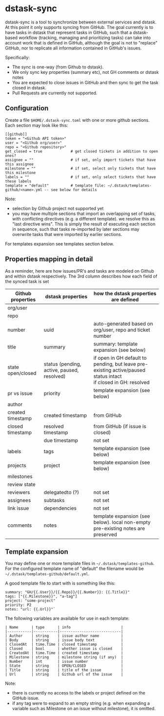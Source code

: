 # dstask-sync

dstask-sync is a tool to synchronize between external services and dstask.
At this point it only supports syncing from GitHub.
The goal currently is to have tasks in dstask that represent tasks in GitHub,
such that a dstask-based workflow (tracking, managing and prioritizing tasks)
can take into account work that is defined in GitHub, although the goal is not to "replace" GitHub,
nor to replicate all information contained in GitHub's issues.

Specifically:

* The sync is one-way (from Github to dstask).
* We only sync key properties (summary etc), not GH comments or dstask notes
* You are expected to close issues in GitHub and then sync to get the task closed in dstask.
* Pull Requests are currently not supported.

## Configuration

Create a file `$HOME/.dstask-sync.toml` with one or more github sections.
Each section may look like this:

```
[[github]]
token = "<Github API token>"
user = "<Github org/user>"
repo = "<Github repository>"
get_closed = true             # get closed tickets in addition to open ones?
assignee = ""                 # if set, only import tickets that have this assignee
milestone = ""                # if set, select only tickets that have this milestone
labels = ""                   # if set, only select tickets that have these labels
template = "default"          # template file: ~/.dstask/templates-github/<name>.yml -- see below for details
```

Note:

* selection by Github project not supported yet
* you may have multiple sections that import an overlapping set of tasks, with conflicting directives (e.g. a different template).
  we resolve this as "last directive wins". This is simply the result of executing each section in sequence,
  such that tasks re-imported by later sections may overwrite tasks that were imported by earlier sections.

For templates expansion see templates section below.


## Properties mapping in detail

As a reminder, here are how issues/PR's and tasks are modeled on Github and within dstask respectively.
The 3rd column describes how each field of the synced task is set

| Github properties | dstask properties                          | how the dstask properties are defined                          |
|-------------------|--------------------------------------------|----------------------------------------------------------------|
| org/user          |                                            |                                                                |
| repo              |                                            |                                                                |
| number            | uuid                                       | auto-generated based on org/user, repo and ticket number       |
| title             | summary                                    | summary: template expansion (see below)                        |
| state open/closed | status (pending, active, paused, resolved) | if open in GH default to pending, but leave pre-existing active/paused status intact<br/>if closed in GH: resolved |
| pr vs issue       | priority                                   | template expansion (see below)                                 | 
| author            |                                            |                                                                |
| created timestamp | created timestamp                          | from GitHub                                                    |
| closed timestamp  | resolved timestamp                         | from GitHub (if issue is closed)                               |
|                   | due timestamp                              | not set                                                        | 
| labels            | tags                                       | template expansion (see below)                                 |
| projects          | project                                    | template expansion (see below)                                 |
| milestones        |                                            |                                                                |
| review state      |                                            |                                                                |
| reviewers         | delegatedto (?)                            | not set                                                        |
| assignees         | subtasks                                   | not set                                                        |
| link issue        | dependencies                               | not set                                                        |
| comments          | notes                                      | template expansion (see below). local non-empty pre-existing notes are preserved               |


## Template expansion

You may define one or more template files in `~/.dstask/templates-github`.
For the configured template name of "default" the filename would be `~/.dstask/templates-github/default.yml`.

A good template file to start with is something like this:

```
summary: "GH/{{.User}}/{{.Repo}}/{{.Number}}: {{.Title}}"
tags: ["{{.Milestone}}", "a-tag"]
project: "some-project"
priority: P2
notes: "url: {{.Url}}"`
```

The following variables are available for use in each template:

```
| Name      | type      | info                       |
|-----------|-----------|----------------------------|
| Author    | string    | issue author name          |
| Body      | string    | issue body text            |
| ClosedAt  | time.Time | closed timestamp           |
| Closed    | bool      | whether issue is closed    |
| CreatedAt | time.Time | created timestamp          |
| Milestone | string    | milestone string (if any)  |
| Number    | int       | issue number               |
| State     | string    | OPEN/CLOSED                |
| Title     | string    | title of the issue         |
| Url       | string    | Github url of the issue    |
```

Note:

* there is currently no access to the labels or project defined on the GitHub issue.
* if any tag were to expand to an empty string (e.g. when expanding a variable such as Milestone on an issue without milestone), it is omitted.
